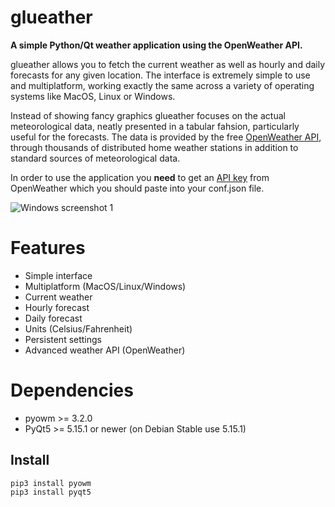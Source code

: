 # glueather

**A simple Python/Qt weather application using the OpenWeather API.**

glueather allows you to fetch the current weather as well as hourly and daily forecasts for any given location. The interface is extremely simple to use and multiplatform, working exactly the same across a variety of operating systems like MacOS, Linux or Windows.

Instead of showing fancy graphics glueather focuses on the actual meteorological data, neatly presented in a tabular fahsion, particularly useful for the forecasts. The data is provided by the free [OpenWeather API](https://openweathermap.org/), through thousands of distributed home weather stations in addition to standard sources of meteorological data.

In order to use the application you **need** to get an [API key](https://home.openweathermap.org/users/sign_up) from OpenWeather which you should paste into your conf.json file.

![Windows screenshot 1](https://i.imgur.com/lTc87Yq.png)

# Features

* Simple interface
* Multiplatform (MacOS/Linux/Windows)
* Current weather
* Hourly forecast
* Daily forecast
* Units (Celsius/Fahrenheit)
* Persistent settings
* Advanced weather API (OpenWeather)

# Dependencies

* pyowm >= 3.2.0
* PyQt5 >= 5.15.1 or newer (on Debian Stable use 5.15.1) 

## Install

```
pip3 install pyowm
pip3 install pyqt5
```
